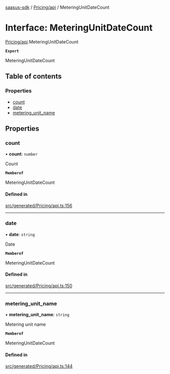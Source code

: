 [saasus-sdk](../README.md) / [Pricing/api](../modules/Pricing_api.md) / MeteringUnitDateCount

# Interface: MeteringUnitDateCount

[Pricing/api](../modules/Pricing_api.md).MeteringUnitDateCount

**`Export`**

MeteringUnitDateCount

## Table of contents

### Properties

- [count](Pricing_api.MeteringUnitDateCount.md#count)
- [date](Pricing_api.MeteringUnitDateCount.md#date)
- [metering\_unit\_name](Pricing_api.MeteringUnitDateCount.md#metering_unit_name)

## Properties

### count

• **count**: `number`

Count

**`Memberof`**

MeteringUnitDateCount

#### Defined in

[src/generated/Pricing/api.ts:156](https://github.com/saasus-platform/saasus-sdk-javascript/blob/2c78b0a/src/generated/Pricing/api.ts#L156)

___

### date

• **date**: `string`

Date

**`Memberof`**

MeteringUnitDateCount

#### Defined in

[src/generated/Pricing/api.ts:150](https://github.com/saasus-platform/saasus-sdk-javascript/blob/2c78b0a/src/generated/Pricing/api.ts#L150)

___

### metering\_unit\_name

• **metering\_unit\_name**: `string`

Metering unit name

**`Memberof`**

MeteringUnitDateCount

#### Defined in

[src/generated/Pricing/api.ts:144](https://github.com/saasus-platform/saasus-sdk-javascript/blob/2c78b0a/src/generated/Pricing/api.ts#L144)
